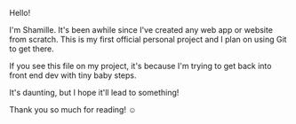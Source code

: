 Hello!

I'm Shamille. It's been awhile since I've created any web app or website from scratch. This is my first official personal project and I plan on using Git to get there.

If you see this file on my project, it's because I'm trying to get back into front end dev with tiny baby steps.

It's daunting, but I hope it'll lead to something!

Thank you so much for reading! ☺
